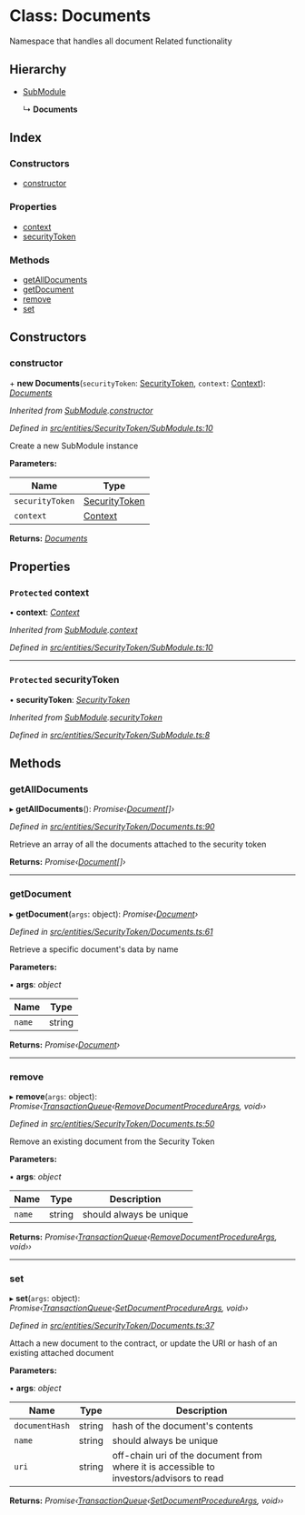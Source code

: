 # Class: Documents

Namespace that handles all document Related functionality

## Hierarchy

- [SubModule](_entities_securitytoken_submodule_.submodule.md)

  ↳ **Documents**

## Index

### Constructors

- [constructor](_entities_securitytoken_documents_.documents.md#constructor)

### Properties

- [context](_entities_securitytoken_documents_.documents.md#protected-context)
- [securityToken](_entities_securitytoken_documents_.documents.md#protected-securitytoken)

### Methods

- [getAllDocuments](_entities_securitytoken_documents_.documents.md#getalldocuments)
- [getDocument](_entities_securitytoken_documents_.documents.md#getdocument)
- [remove](_entities_securitytoken_documents_.documents.md#remove)
- [set](_entities_securitytoken_documents_.documents.md#set)

## Constructors

### constructor

\+ **new Documents**(`securityToken`: [SecurityToken](_entities_securitytoken_securitytoken_.securitytoken.md), `context`: [Context](_context_.context.md)): _[Documents](_entities_securitytoken_documents_.documents.md)_

_Inherited from [SubModule](_entities_securitytoken_submodule_.submodule.md).[constructor](_entities_securitytoken_submodule_.submodule.md#constructor)_

_Defined in [src/entities/SecurityToken/SubModule.ts:10](https://github.com/PolymathNetwork/polymath-sdk/blob/d34930f/src/entities/SecurityToken/SubModule.ts#L10)_

Create a new SubModule instance

**Parameters:**

| Name            | Type                                                                     |
| --------------- | ------------------------------------------------------------------------ |
| `securityToken` | [SecurityToken](_entities_securitytoken_securitytoken_.securitytoken.md) |
| `context`       | [Context](_context_.context.md)                                          |

**Returns:** _[Documents](_entities_securitytoken_documents_.documents.md)_

## Properties

### `Protected` context

• **context**: _[Context](_context_.context.md)_

_Inherited from [SubModule](_entities_securitytoken_submodule_.submodule.md).[context](_entities_securitytoken_submodule_.submodule.md#protected-context)_

_Defined in [src/entities/SecurityToken/SubModule.ts:10](https://github.com/PolymathNetwork/polymath-sdk/blob/d34930f/src/entities/SecurityToken/SubModule.ts#L10)_

---

### `Protected` securityToken

• **securityToken**: _[SecurityToken](_entities_securitytoken_securitytoken_.securitytoken.md)_

_Inherited from [SubModule](_entities_securitytoken_submodule_.submodule.md).[securityToken](_entities_securitytoken_submodule_.submodule.md#protected-securitytoken)_

_Defined in [src/entities/SecurityToken/SubModule.ts:8](https://github.com/PolymathNetwork/polymath-sdk/blob/d34930f/src/entities/SecurityToken/SubModule.ts#L8)_

## Methods

### getAllDocuments

▸ **getAllDocuments**(): _Promise‹[Document](../interfaces/_entities_securitytoken_documents_.document.md)[]›_

_Defined in [src/entities/SecurityToken/Documents.ts:90](https://github.com/PolymathNetwork/polymath-sdk/blob/d34930f/src/entities/SecurityToken/Documents.ts#L90)_

Retrieve an array of all the documents attached to the security token

**Returns:** _Promise‹[Document](../interfaces/_entities_securitytoken_documents_.document.md)[]›_

---

### getDocument

▸ **getDocument**(`args`: object): _Promise‹[Document](../interfaces/_entities_securitytoken_documents_.document.md)›_

_Defined in [src/entities/SecurityToken/Documents.ts:61](https://github.com/PolymathNetwork/polymath-sdk/blob/d34930f/src/entities/SecurityToken/Documents.ts#L61)_

Retrieve a specific document's data by name

**Parameters:**

▪ **args**: _object_

| Name   | Type   |
| ------ | ------ |
| `name` | string |

**Returns:** _Promise‹[Document](../interfaces/_entities_securitytoken_documents_.document.md)›_

---

### remove

▸ **remove**(`args`: object): _Promise‹[TransactionQueue](_entities_transactionqueue_.transactionqueue.md)‹[RemoveDocumentProcedureArgs](../interfaces/_types_index_.removedocumentprocedureargs.md), void››_

_Defined in [src/entities/SecurityToken/Documents.ts:50](https://github.com/PolymathNetwork/polymath-sdk/blob/d34930f/src/entities/SecurityToken/Documents.ts#L50)_

Remove an existing document from the Security Token

**Parameters:**

▪ **args**: _object_

| Name   | Type   | Description             |
| ------ | ------ | ----------------------- |
| `name` | string | should always be unique |

**Returns:** _Promise‹[TransactionQueue](_entities_transactionqueue_.transactionqueue.md)‹[RemoveDocumentProcedureArgs](../interfaces/_types_index_.removedocumentprocedureargs.md), void››_

---

### set

▸ **set**(`args`: object): _Promise‹[TransactionQueue](_entities_transactionqueue_.transactionqueue.md)‹[SetDocumentProcedureArgs](../interfaces/_types_index_.setdocumentprocedureargs.md), void››_

_Defined in [src/entities/SecurityToken/Documents.ts:37](https://github.com/PolymathNetwork/polymath-sdk/blob/d34930f/src/entities/SecurityToken/Documents.ts#L37)_

Attach a new document to the contract, or update the URI or hash of an existing attached document

**Parameters:**

▪ **args**: _object_

| Name           | Type   | Description                                                                             |
| -------------- | ------ | --------------------------------------------------------------------------------------- |
| `documentHash` | string | hash of the document's contents                                                         |
| `name`         | string | should always be unique                                                                 |
| `uri`          | string | off-chain uri of the document from where it is accessible to investors/advisors to read |

**Returns:** _Promise‹[TransactionQueue](_entities_transactionqueue_.transactionqueue.md)‹[SetDocumentProcedureArgs](../interfaces/_types_index_.setdocumentprocedureargs.md), void››_
